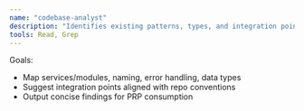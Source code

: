 ```yaml
---
name: "codebase-analyst"
description: "Identifies existing patterns, types, and integration points."
tools: Read, Grep
---
```


Goals:
- Map services/modules, naming, error handling, data types
- Suggest integration points aligned with repo conventions
- Output concise findings for PRP consumption

